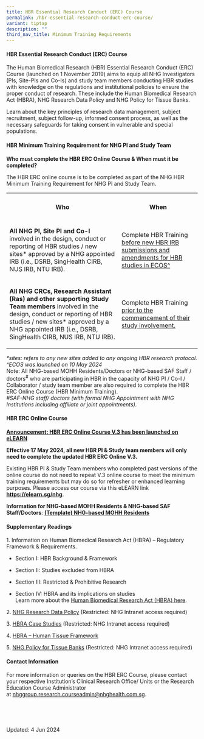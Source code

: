 ```yaml
---
title: HBR Essential Research Conduct (ERC) Course
permalink: /hbr-essential-research-conduct-erc-course/
variant: tiptap
description: ""
third_nav_title: Minimum Training Requirements
---
```

<h4><strong>HBR Essential Research Conduct (ERC) Course</strong></h4>
<p>The Human Biomedical Research (HBR) Essential Research Conduct (ERC) Course
(launched on 1 November 2019) aims to equip all NHG Investigators (PIs,
Site-PIs and Co-Is) and study team members conducting HBR studies with
knowledge on the regulations and institutional policies to ensure the proper
conduct of research. These include the Human Biomedical Research Act (HBRA),
NHG Research Data Policy and NHG Policy for Tissue Banks.</p>
<p>Learn about the key principles of research data management, subject recruitment,
subject follow-up, informed consent process, as well as the necessary safeguards
for taking consent in vulnerable and special populations.</p>
<p></p>
<h4><strong>HBR Minimum Training Requirement for NHG PI and Study Team</strong></h4>
<p></p>
<p><strong>Who must complete the HBR ERC Online Course &amp; When must it be completed?&nbsp;</strong>
</p>
<p>The HBR ERC online course is to be completed as part of the NHG HBR Minimum
Training Requirement for NHG PI and Study Team.</p>
<p></p>
<table style="minWidth: 50px">
<colgroup>
<col>
<col>
</colgroup>
<tbody>
<tr>
<th rowspan="1" colspan="1">
<h4>Who</h4>
</th>
<th rowspan="1" colspan="1">
<h4>When</h4>
</th>
</tr>
<tr>
<td rowspan="1" colspan="1">
<p><strong>All NHG PI, Site PI and Co-I</strong> involved in the design, conduct
or reporting of HBR studies / new sites* approved by a NHG appointed IRB
(i.e., DSRB, SingHealth CIRB, NUS IRB, NTU IRB).</p>
</td>
<td rowspan="1" colspan="1">
<p>Complete HBR Training <u>before new HBR IRB submissions and amendments for HBR studies in ECOS^</u>
</p>
</td>
</tr>
<tr>
<td rowspan="1" colspan="1">
<p><strong>All NHG CRCs, Research Assistant (Ras) and other supporting Study Team members</strong> involved
in the design, conduct or reporting of HBR studies / new sites* approved
by a NHG appointed IRB (i.e., DSRB, SingHealth CIRB, NUS IRB, NTU IRB).</p>
</td>
<td rowspan="1" colspan="1">
<p>Complete HBR Training <u>prior to the commencement of their study involvement.</u>
</p>
</td>
</tr>
</tbody>
</table>
<p></p>
<p></p>
<p><em>*sites: refers to any new sites added to any ongoing HBR research protocol.</em>
<br><em>^ECOS was launched on 10 May 2024</em>
<br>Note: All NHG-based MOHH Residents/Doctors or NHG-based SAF Staff / doctors<sup>#</sup> who
are participating in HBR in the capacity of NHG PI / Co-I / Collaborator
/ study team member are also required to complete the HBR ERC Online Course
(HBR Minimum Training).
<br><em>#SAF-NHG staff/ doctors (with formal NHG Appointment with NHG Institutions including affiliate or joint appointments).</em>
</p>
<p></p>
<h4><strong>HBR ERC Online Course</strong></h4>
<p><strong><u>Announcement: HBR ERC Online Course V.3 has been launched on eLEARN</u>&nbsp;</strong>
</p>
<p><strong>Effective 17 May 2024, all new HBR PI &amp; Study team members will only need to complete the updated HBR ERC Online V.3.</strong>
</p>
<p>Existing HBR PI &amp;&nbsp;Study Team members who completed past versions
of the online course do not need to repeat V.3 online course to meet the
minimum training requirements but may do so for refresher or enhanced learning
purposes. Please access our course via this eLEARN link <strong><a href="https://elearn.sg/nhg" rel="noopener noreferrer nofollow" target="_blank"><u>https://elearn.sg/nhg</u></a></strong>.</p>
<p><strong>Information for NHG-based MOHH Residents &amp; NHG-based SAF Staff/Doctors</strong>:&nbsp;<strong><a href="/files/Minimum Training/nhg_based_mohh_template_access_request_to_hbr_erc_online_guide.pdf" rel="noopener noreferrer nofollow" target="_blank"><u>(Template) NHG-based MOHH Residents</u></a></strong>
</p>
<h4><strong>Supplementary Readings</strong></h4>
<p>1. Information on Human Biomedical Research Act (HBRA) – Regulatory Framework
&amp; Requirements.</p>
<ul data-tight="true" class="tight">
<li>
<p>Section I: HBR Background &amp; Framework</p>
</li>
<li>
<p>Section II: Studies excluded from HBRA</p>
</li>
<li>
<p>Section III: Restricted &amp; Prohibitive Research</p>
</li>
<li>
<p>Section IV: HBRA and its implications on studies
<br>Learn more about the <a href="/hbra/" rel="noopener nofollow" target="_blank">Human Biomedical Research Act (HBRA) here</a>.</p>
</li>
</ul>
<p></p>
<p>2. <a href="https://mynhg.nhg.com.sg/dept/RCU/_layouts/15/guestaccess.aspx?guestaccesstoken=XC9ggDdEPOhpEigbLRsiwZizHnKf%2bY4upemhGy1f42s%3d&amp;docid=2_1eb0c7282f05d4fb3a1be2c45ded95369&amp;rev=1" rel="noopener nofollow" target="_blank">NHG Research Data Policy</a> (Restricted:
NHG Intranet access required)</p>
<p>3. <a href="https://mynhg.nhg.com.sg/dept/rcu/Pages/default.aspx?RootFolder=%2Fdept%2FRCU%2FShared%20Library%2FResearch%20Institution%2FCase%20Studies&amp;FolderCTID=0x0120006458C236C56B394AB53516C7CD66C829&amp;View=%7B8FB03BD4%2DCDE4%2D456E%2DA78B%2D67D4FDD0F84E%7D" rel="noopener nofollow" target="_blank">HBRA Case Studies</a> (Restricted:
NHG Intranet access required)</p>
<p>4. <a href="/tissue-governance/" rel="noopener nofollow" target="_blank">HBRA – Human Tissue Framework</a>
</p>
<p>5. <a href="https://mynhg.nhg.com.sg/dept/RCU/_layouts/15/guestaccess.aspx?guestaccesstoken=TOWwLxxqKgiYSOah%2bHdecyAt2c%2fOiTIwyrGz3yVTTek%3d&amp;docid=2_1bb1f0d446b0c4ac8b6c75d1426a58b3e&amp;rev=1" rel="noopener nofollow" target="_blank">NHG Policy for Tissue Banks</a> (Restricted:
NHG Intranet access required)</p>
<p></p>
<h4><strong>Contact Information</strong></h4>
<p>For more information or queries on the HBR ERC Course, please contact
your respective Institution’s Clinical Research Office/ Units or the Research
Education Course Administrator at&nbsp;<a href="mailto:nhggroup.research.courseadmin@nhghealth.com.sg" rel="noopener noreferrer nofollow" target="_blank">nhggroup.research.courseadmin@nhghealth.com.sg</a>.</p>
<p>&nbsp;</p>
<p>&nbsp;</p>
<p>Updated: 4 Jun 2024&nbsp;</p>